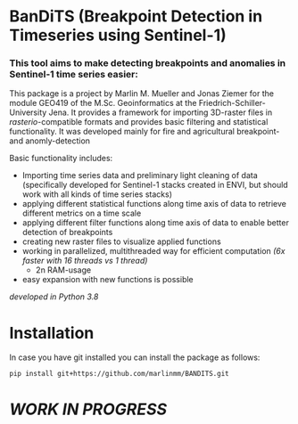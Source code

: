 # BanDiTS (Breakpoint Detection in Timeseries using Sentinel-1)

### This tool aims to make detecting breakpoints and anomalies in Sentinel-1 time series easier:
This package is a project by Marlin M. Mueller and Jonas Ziemer for the module GEO419 of the M.Sc. Geoinformatics at the Friedrich-Schiller-University Jena. 
It provides a framework for importing 3D-raster files in _rasterio_-compatible formats and provides basic filtering and statistical functionality. 
It was developed mainly for fire and agricultural breakpoint- and anomly-detection

Basic functionality includes:

* Importing time series data and preliminary light cleaning of data (specifically developed for Sentinel-1 stacks created in ENVI, but should work with all kinds of time series stacks)
* applying different statistical functions along time axis of data to retrieve different metrics on a time scale
* applying different filter functions along time axis of data to enable better detection of breakpoints
* creating new raster files to visualize applied functions
* working in parallelized, multithreaded way for efficient computation _(6x faster with 16 threads vs 1 thread)_
    * 2n RAM-usage
* easy expansion with new functions is possible

_developed in Python 3.8_

# Installation
In case you have git installed you can install the package as follows:

    pip install git+https://github.com/marlinmm/BANDITS.git

# _WORK IN PROGRESS_